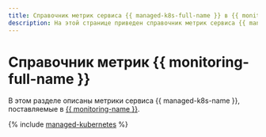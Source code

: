 ```yaml
---
title: Справочник метрик сервиса {{ managed-k8s-full-name }} в {{ monitoring-full-name }}
description: На этой странице приведен справочник метрик сервиса {{ managed-k8s-name }}, поставляемых в {{ monitoring-full-name }}.
---
```


# Справочник метрик {{ monitoring-full-name }}

В этом разделе описаны метрики сервиса {{ managed-k8s-name }}, поставляемые в [{{ monitoring-name }}](../monitoring/).

{% include [managed-kubernetes](../_includes/monitoring/metrics-ref/managed-kubernetes.md) %}